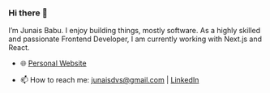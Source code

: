<h3 align="left">Hi there 👋</h3>
<p align="left">I’m Junais Babu. I enjoy building things, mostly software. As a highly skilled and passionate Frontend Developer, I am currently working with Next.js and React.</p>

- 🌐 <a href="https://www.junaisbabu.com" alt="Junais Babu's Website">Personal Website</a>

- 📫 How to reach me: junaisdvs@gmail.com | <a href="https://www.linkedin.com/in/junaisbabu/">LinkedIn</a>

